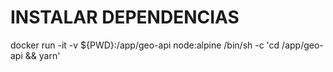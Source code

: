 # INSTALAR DEPENDENCIAS
docker run -it -v ${PWD}:/app/geo-api node:alpine /bin/sh -c 'cd /app/geo-api && yarn'

